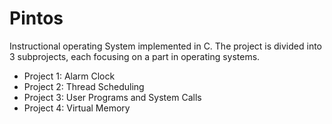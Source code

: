 # Pintos
Instructional operating System implemented in C. The project is divided into 3 subprojects, each focusing on a part in operating systems.

  * Project 1: Alarm Clock
  * Project 2: Thread Scheduling
  * Project 3: User Programs and System Calls
  * Project 4: Virtual Memory
